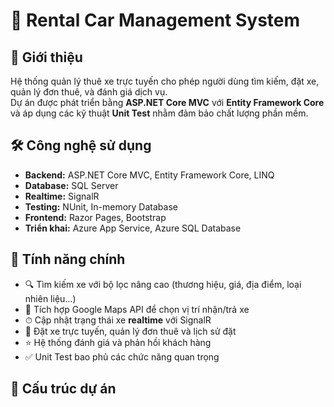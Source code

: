 # 🚗 Rental Car Management System

## 📌 Giới thiệu
Hệ thống quản lý thuê xe trực tuyến cho phép người dùng tìm kiếm, đặt xe, quản lý đơn thuê, và đánh giá dịch vụ.  
Dự án được phát triển bằng **ASP.NET Core MVC** với **Entity Framework Core** và áp dụng các kỹ thuật **Unit Test** nhằm đảm bảo chất lượng phần mềm.

## 🛠 Công nghệ sử dụng
- **Backend:** ASP.NET Core MVC, Entity Framework Core, LINQ
- **Database:** SQL Server
- **Realtime:** SignalR
- **Testing:** NUnit, In-memory Database
- **Frontend:** Razor Pages, Bootstrap
- **Triển khai:** Azure App Service, Azure SQL Database

## 🚀 Tính năng chính
- 🔍 Tìm kiếm xe với bộ lọc nâng cao (thương hiệu, giá, địa điểm, loại nhiên liệu…)
- 📍 Tích hợp Google Maps API để chọn vị trí nhận/trả xe
- ⏱ Cập nhật trạng thái xe **realtime** với SignalR
- 📝 Đặt xe trực tuyến, quản lý đơn thuê và lịch sử đặt
- ⭐ Hệ thống đánh giá và phản hồi khách hàng
- ✅ Unit Test bao phủ các chức năng quan trọng

## 📂 Cấu trúc dự án
